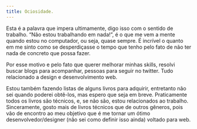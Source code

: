 ```yaml
---
title: Ociosidade.
---
```


Esta é a palavra que impera ultimamente, digo isso com o sentido de trabalho. “Não estou trabalhando em nada!”, é o que me vem a mente quando estou no computador, ou seja, quase sempre. É incrível o quanto em me sinto como se desperdiçasse o tempo que tenho pelo fato de não ter nada de concreto que possa fazer.

Por esse motivo e pelo fato que querer melhorar minhas skills, resolvi buscar blogs para acompanhar, pessoas para seguir no twitter. Tudo relacionado a design e desenvolvimento web.

Estou também fazendo listas de alguns livros para adquirir, entretanto não sei quando poderei obtê-los, mas espero que seja em breve. Praticamente todos os livros são técnicos, e, se não são, estou relacionados ao trabalho. Sinceramente, gosto mais de livros técnicos que de outros gêneros, pois vão de encontro ao meu objetivo que é me tornar um ótimo desenvolvedor/designer (não sei como definir isso ainda) voltado para web.